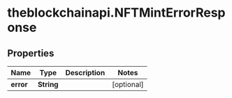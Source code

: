 # theblockchainapi.NFTMintErrorResponse

## Properties

Name | Type | Description | Notes
------------ | ------------- | ------------- | -------------
**error** | **String** |  | [optional] 


